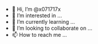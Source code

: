 - 👋 Hi, I’m @x071717x
- 👀 I’m interested in ...
- 🌱 I’m currently learning ...
- 💞️ I’m looking to collaborate on ...
- 📫 How to reach me ...

<!---
x071717x/x071717x is a ✨ special ✨ repository because its `README.md` (this file) appears on your GitHub profile.
You can click the Preview link to take a look at your changes.
--->
